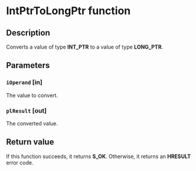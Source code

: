 # IntPtrToLongPtr function

## Description

Converts a value of type **INT_PTR** to a value of type **LONG_PTR**.

## Parameters

### `iOperand` [in]

The value to convert.

### `plResult` [out]

The converted value.

## Return value

If this function succeeds, it returns **S_OK**. Otherwise, it returns an **HRESULT** error code.